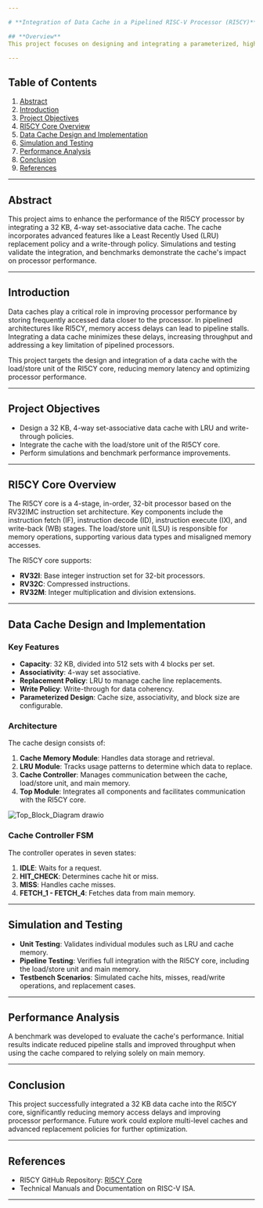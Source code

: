 ```yaml
---

# **Integration of Data Cache in a Pipelined RISC-V Processor (RI5CY)**

## **Overview**
This project focuses on designing and integrating a parameterized, high-performance, set-associative data cache into the RI5CY core, a 4-stage, open-source, pipelined RISC-V processor. The goal is to enhance processor performance by minimizing memory access latency, thereby reducing pipeline stalls and improving throughput.

---
```


## **Table of Contents**
1. [Abstract](#abstract)  
2. [Introduction](#introduction)  
3. [Project Objectives](#project-objectives)  
4. [RI5CY Core Overview](#ri5cy-core-overview)  
5. [Data Cache Design and Implementation](#data-cache-design-and-implementation)  
6. [Simulation and Testing](#simulation-and-testing)  
7. [Performance Analysis](#performance-analysis)  
8. [Conclusion](#conclusion)  
9. [References](#references)  

---

## **Abstract**  
This project aims to enhance the performance of the RI5CY processor by integrating a 32 KB, 4-way set-associative data cache. The cache incorporates advanced features like a Least Recently Used (LRU) replacement policy and a write-through policy. Simulations and testing validate the integration, and benchmarks demonstrate the cache's impact on processor performance.

---

## **Introduction**  
Data caches play a critical role in improving processor performance by storing frequently accessed data closer to the processor. In pipelined architectures like RI5CY, memory access delays can lead to pipeline stalls. Integrating a data cache minimizes these delays, increasing throughput and addressing a key limitation of pipelined processors.  

This project targets the design and integration of a data cache with the load/store unit of the RI5CY core, reducing memory latency and optimizing processor performance.

---

## **Project Objectives**  
- Design a 32 KB, 4-way set-associative data cache with LRU and write-through policies.  
- Integrate the cache with the load/store unit of the RI5CY core.  
- Perform simulations and benchmark performance improvements.  

---

## **RI5CY Core Overview**  
The RI5CY core is a 4-stage, in-order, 32-bit processor based on the RV32IMC instruction set architecture. Key components include the instruction fetch (IF), instruction decode (ID), instruction execute (IX), and write-back (WB) stages. The load/store unit (LSU) is responsible for memory operations, supporting various data types and misaligned memory accesses.  

The RI5CY core supports:  
- **RV32I**: Base integer instruction set for 32-bit processors.  
- **RV32C**: Compressed instructions.  
- **RV32M**: Integer multiplication and division extensions.  

---

## **Data Cache Design and Implementation**  

### **Key Features**  
- **Capacity**: 32 KB, divided into 512 sets with 4 blocks per set.  
- **Associativity**: 4-way set associative.  
- **Replacement Policy**: LRU to manage cache line replacements.  
- **Write Policy**: Write-through for data coherency.  
- **Parameterized Design**: Cache size, associativity, and block size are configurable.  

### **Architecture**  
The cache design consists of:  
1. **Cache Memory Module**: Handles data storage and retrieval.  
2. **LRU Module**: Tracks usage patterns to determine which data to replace.  
3. **Cache Controller**: Manages communication between the cache, load/store unit, and main memory.  
4. **Top Module**: Integrates all components and facilitates communication with the RI5CY core.

![Top_Block_Diagram drawio](https://github.com/user-attachments/assets/9910f561-dbf3-41b2-947c-0933b097964d)


### **Cache Controller FSM**  
The controller operates in seven states:  
1. **IDLE**: Waits for a request.  
2. **HIT_CHECK**: Determines cache hit or miss.  
3. **MISS**: Handles cache misses.  
4. **FETCH_1 - FETCH_4**: Fetches data from main memory.  

---

## **Simulation and Testing**  
- **Unit Testing**: Validates individual modules such as LRU and cache memory.  
- **Pipeline Testing**: Verifies full integration with the RI5CY core, including the load/store unit and main memory.  
- **Testbench Scenarios**: Simulated cache hits, misses, read/write operations, and replacement cases.

---

## **Performance Analysis**  
A benchmark was developed to evaluate the cache's performance. Initial results indicate reduced pipeline stalls and improved throughput when using the cache compared to relying solely on main memory.

---

## **Conclusion**  
This project successfully integrated a 32 KB data cache into the RI5CY core, significantly reducing memory access delays and improving processor performance. Future work could explore multi-level caches and advanced replacement policies for further optimization.

---

## **References**  
- RI5CY GitHub Repository: [RI5CY Core](https://github.com/pulp-platform/riscv)  
- Technical Manuals and Documentation on RISC-V ISA.  

---
